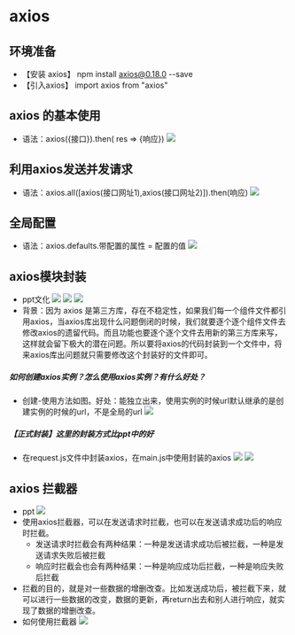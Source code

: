 # axios
## 环境准备
* 【安装 axios】 npm install axios@0.18.0 --save
* 【引入axios】 import axios from "axios"

## axios 的基本使用
* 语法：axios({接口}).then( res => {响应})
 ![](https://api2.mubu.com/v3/document_image/88dd5247-2b15-4cea-8d20-be929b9fe352-11752736.jpg)

## 利用axios发送并发请求
* 语法：axios.all([axios(接口网址1),axios(接口网址2)]).then(响应)
 ![](https://api2.mubu.com/v3/document_image/923e70ea-e405-468c-8e22-19bdbfe696e7-11752736.jpg)

## 全局配置
* 语法：axios.defaults.带配置的属性 = 配置的值
 ![](https://api2.mubu.com/v3/document_image/d8e4179f-3271-4723-9a9d-de1fb977686c-11752736.jpg)

## axios模块封装
* ppt文化
  ![](https://api2.mubu.com/v3/document_image/47e2d091-3fb8-453d-b4bf-aed97684ddef-11752736.jpg)
  ![](https://api2.mubu.com/v3/document_image/e2685ef1-adad-4c9a-b3db-fe92e8f80ade-11752736.jpg)
  ![](https://api2.mubu.com/v3/document_image/969ec2fc-5076-4e2f-ac10-d5e07ddf8392-11752736.jpg)
* 背景：因为 axios 是第三方库，存在不稳定性，如果我们每一个组件文件都引用axios，当axios库出现什么问题倒闭的时候，我们就要逐个逐个组件文件去修改axios的遗留代码。而且功能也要逐个逐个文件去用新的第三方库来写，这样就会留下极大的潜在问题。所以要将axios的代码封装到一个文件中，将来axios库出问题就只需要修改这个封装好的文件即可。

##### 如何创建axios实例？怎么使用axios实例？有什么好处？
* 创建-使用方法如图。好处：能独立出来，使用实例的时候url默认继承的是创建实例的时候的url，不是全局的url
 ![](https://api2.mubu.com/v3/document_image/85e2c34f-7029-4888-ae28-8e9355c467c0-11752736.jpg)

##### 【正式封装】这里的封装方式比ppt中的好
* 在request.js文件中封装axios，在main.js中使用封装的axios
 ![](https://api2.mubu.com/v3/document_image/9c1bc23b-ecae-4666-bdb6-d38ad2d3b517-11752736.jpg)
 ![](https://api2.mubu.com/v3/document_image/cfc3fc1f-eac3-487c-93c4-f7b4aaf891f1-11752736.jpg)

## axios 拦截器
* ppt
 ![](https://api2.mubu.com/v3/document_image/163280113585448a6.jpg)
* 使用axios拦截器，可以在发送请求时拦截，也可以在发送请求成功后的响应时拦截。
  * 发送请求时拦截会有两种结果：一种是发送请求成功后被拦截，一种是发送请求失败后被拦截
  * 响应时拦截会也会有两种结果：一种是响应成功后拦截，一种是响应失败后拦截
* 拦截的目的，就是对一些数据的增删改查。比如发送成功后，被拦截下来，就可以进行一些数据的改变，数据的更新，再return出去和别人进行响应，就实现了数据的增删改查。
* 如何使用拦截器
 ![](https://api2.mubu.com/v3/document_image/725ba342-5184-4d3c-8e65-c3cacaa2d570-11752736.jpg)